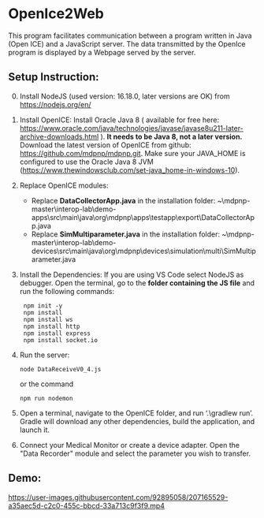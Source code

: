 # OpenIce2Web

This program facilitates communication between a program written in Java (Open ICE) and a JavaScript server.
The data transmitted by the OpenIce program is displayed by a Webpage served by the server.

## Setup Instruction:

0. Install NodeJS (used version: 16.18.0, later versions are OK) from https://nodejs.org/en/

1. Install OpenICE: 
   Install Oracle Java 8 ( available for free here: https://www.oracle.com/java/technologies/javase/javase8u211-later-archive-downloads.html ). **It needs to be Java      8, not a later version.**
   Download the latest version of OpenICE from github: https://github.com/mdpnp/mdpnp.git.
   Make sure your JAVA_HOME is configured to use the Oracle Java 8 JVM (https://www.thewindowsclub.com/set-java_home-in-windows-10).

2. Replace OpenICE modules:
    - Replace **DataCollectorApp.java** in the installation folder: ~\mdpnp-master\interop-lab\demo-apps\src\main\java\org\mdpnp\apps\testapp\export\DataCollectorApp.java
    - Replace **SimMultiparameter.java** in the installation folder: ~\mdpnp-master\interop-lab\demo-devices\src\main\java\org\mdpnp\devices\simulation\multi\SimMultiparameter.java




3. Install the Dependencies:
   If you are using VS Code select NodeJS as debugger. Open the terminal, go to the **folder containing the JS file** and run the following commands:
   ```
    npm init -y
    npm install
    npm install ws 
    npm install http 
    npm install express
    npm install socket.io
    ```
4. Run the server:
    ```
    node DataReceiveV0_4.js
    ```
    or the command
    ```
    npm run nodemon
    ```


5. Open a terminal, navigate to the OpenICE folder, and run ‘.\gradlew run’. Gradle will download any other dependencies, build the application, and launch it.
6. Connect your Medical Monitor or create a device adapter. Open the "Data Recorder" module and select the parameter you wish to transfer.



## Demo:
https://user-images.githubusercontent.com/92895058/207165529-a35aec5d-c2c0-455c-bbcd-33a713c9f3f9.mp4
